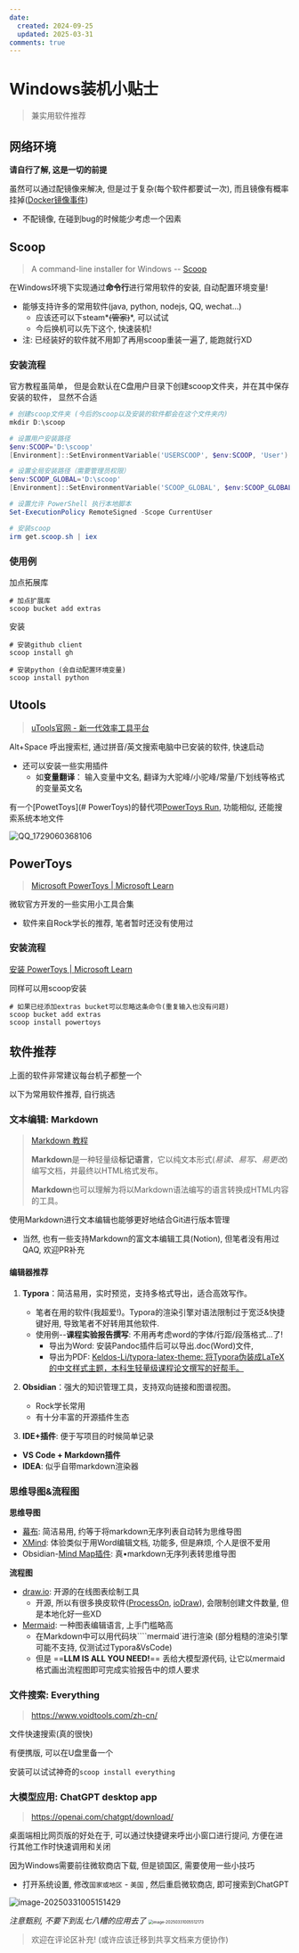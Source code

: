 ```yaml
---
date:
  created: 2024-09-25
  updated: 2025-03-31
comments: true 
---
```



# Windows装机小贴士

> 兼实用软件推荐

## 网络环境

**请自行了解, 这是一切的前提**

虽然可以通过配镜像来解决, 但是过于复杂(每个软件都要试一次), 而且镜像有概率挂掉([Docker镜像事件](https://www.bilibili.com/read/cv35212311/?jump_opus=1))

- 不配镜像, 在碰到bug的时候能少考虑一个因素

## Scoop

> A command-line installer for Windows -- [Scoop](https://scoop.sh/)

在Windows环境下实现通过**命令行**进行常用软件的安装, 自动配置环境变量!

- 能够支持许多的常用软件(java, python, nodejs, QQ, wechat...)
  - 应该还可以下steam*~~(管家)~~*, 可以试试
  - 今后换机可以先下这个, 快速装机!
- 注: 已经装好的软件就不用卸了再用scoop重装一遍了, 能跑就行XD

### 安装流程

官方教程虽简单， 但是会默认在C盘用户目录下创建scoop文件夹，并在其中保存安装的软件， 显然不合适

```powershell
# 创建scoop文件夹 (今后的scoop以及安装的软件都会在这个文件夹内)
mkdir D:\scoop 

# 设置用户安装路径
$env:SCOOP='D:\scoop' 
[Environment]::SetEnvironmentVariable('USERSCOOP', $env:SCOOP, 'User') 

# 设置全局安装路径（需要管理员权限）
$env:SCOOP_GLOBAL='D:\scoop' 
[Environment]::SetEnvironmentVariable('SCOOP_GLOBAL', $env:SCOOP_GLOBAL, 'Machine') 

# 设置允许 PowerShell 执行本地脚本
Set-ExecutionPolicy RemoteSigned -Scope CurrentUser 

# 安装scoop
irm get.scoop.sh | iex 
```

### 使用例

加点拓展库

```shell
# 加点扩展库
scoop bucket add extras
```

安装

```shell
# 安装github client
scoop install gh

# 安装python (会自动配置环境变量)
scoop install python
```

## Utools

> [uTools官网 - 新一代效率工具平台](https://u.tools/)

Alt+Space 呼出搜索栏, 通过拼音/英文搜索电脑中已安装的软件, 快速启动

- 还可以安装一些实用插件
  - 如**变量翻译**： 输入变量中文名, 翻译为大驼峰/小驼峰/常量/下划线等格式的变量英文名

有一个[PowetToys](# PowerToys)的替代项[PowerToys Run](https://learn.microsoft.com/zh-cn/windows/powertoys/run), 功能相似, 还能搜索系统本地文件

![QQ_1729060368106](Windows装机笔记(附软件推荐).assets/PowerToysRun.png)

## PowerToys

> [Microsoft PowerToys | Microsoft Learn](https://learn.microsoft.com/zh-cn/windows/powertoys/)

微软官方开发的一些实用小工具合集

- 软件来自Rock学长的推荐, 笔者暂时还没有使用过

### 安装流程

[安装 PowerToys | Microsoft Learn](https://learn.microsoft.com/zh-cn/windows/powertoys/install#installing-with-windows-package-manager)

同样可以用scoop安装

```shell
# 如果已经添加extras bucket可以忽略这条命令(重复输入也没有问题)
scoop bucket add extras
scoop install powertoys
```

## 软件推荐

上面的软件非常建议每台机子都整一个

以下为常用软件推荐, 自行挑选

### 文本编辑: Markdown

> [Markdown 教程](https://markdown.com.cn/)
>
> **Markdown**是一种轻量级**标记语言**，它以纯文本形式(*易读、易写、易更改*)编写文档，并最终以HTML格式发布。
>
> **Markdown**也可以理解为将以Markdown语法编写的语言转换成HTML内容的工具。

使用Markdown进行文本编辑也能够更好地结合Git进行版本管理

- 当然, 也有一些支持Markdown的富文本编辑工具(Notion), 但笔者没有用过QAQ, 欢迎PR补充

#### 编辑器推荐

1. **Typora**：简洁易用，实时预览，支持多格式导出，适合高效写作。
   - 笔者在用的软件(我超爱!)。Typora的渲染引擎对语法限制过于宽泛&快捷键好用, 导致笔者不好转用其他软件.
   - 使用例--**课程实验报告撰写**: 不用再考虑word的字体/行距/段落格式...了!
     - 导出为Word: 安装Pandoc插件后可以导出.doc(Word)文件,
     - 导出为PDF: [Keldos-Li/typora-latex-theme: 将Typora伪装成LaTeX的中文样式主题，本科生轻量级课程论文撰写的好帮手。](https://github.com/Keldos-Li/typora-latex-theme)

3. **Obsidian**：强大的知识管理工具，支持双向链接和图谱视图。
   - Rock学长常用
   - 有十分丰富的开源插件生态

4. **IDE+插件**: 便于写项目的时候简单记录

- **VS Code + Markdown插件**
- **IDEA**: 似乎自带markdown渲染器

### 思维导图&流程图

**思维导图**

- [幕布](https://mubu.com/home): 简洁易用, 约等于将markdown无序列表自动转为思维导图
- [XMind](https://xmind.cn/): 体验类似于用Word编辑文档, 功能多, 但是麻烦, 个人是很不爱用
- Obsidian-[Mind Map插件](https://github.com/lynchjames/obsidian-mind-map): 真•markdown无序列表转思维导图

**流程图**

- [draw.io](https://www.drawio.com/): 开源的在线图表绘制工具
  - 开源, 所以有很多换皮软件([ProcessOn](https://www.processon.com/), [ioDraw](https://www.iodraw.com/)), 会限制创建文件数量, 但是本地化好一些XD
- [Mermaid](https://mermaid.nodejs.cn/): 一种图表编辑语言, 上手门槛略高
  - 在Markdown中可以用代码块````mermaid`进行渲染 (部分粗糙的渲染引擎可能不支持, 仅测试过Typora&VsCode)
  - 但是 ==**LLM IS ALL YOU NEED!**== 丢给大模型源代码, 让它以mermaid格式画出流程图即可完成实验报告中的烦人要求

### 文件搜索: Everything

> <https://www.voidtools.com/zh-cn/>

文件快速搜索(真的很快)

有便携版, 可以在U盘里备一个

安装可以试试神奇的`scoop install everything`

### 大模型应用: ChatGPT desktop app

> <https://openai.com/chatgpt/download/>

桌面端相比网页版的好处在于, 可以通过快捷键来呼出小窗口进行提问, 方便在进行其他工作时快速调用和关闭

因为Windows需要前往微软商店下载, 但是锁国区, 需要使用一些小技巧

- 打开系统设置, 修改`国家或地区` - `美国` , 然后重启微软商店, 即可搜索到ChatGPT

![image-20250331005151429](./Windows装机笔记(附软件推荐).assets/image-20250331005151429.png)

*注意甄别, 不要下到乱七八糟的应用去了*
<img src="./Windows装机笔记(附软件推荐).assets/image-20250331005512173.png" alt="image-20250331005512173" style="zoom:50%;" />

> 欢迎在评论区补充! (或许应该迁移到共享文档来方便协作)
